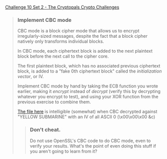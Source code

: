 [Challenge 10 Set 2 - The Cryptopals Crypto Challenges](https://cryptopals.com/sets/2/challenges/10)

> ### Implement CBC mode
>
> CBC mode is a block cipher mode that allows us to encrypt irregularly-sized messages, despite the fact that a block cipher natively only transforms individual blocks.
>
> In CBC mode, each ciphertext block is added to the next plaintext block before the next call to the cipher core.
>
> The first plaintext block, which has no associated previous ciphertext block, is added to a "fake 0th ciphertext block" called the _initialization vector_, or IV.
>
> Implement CBC mode by hand by taking the ECB function you wrote earlier, making it _encrypt_ instead of _decrypt_ (verify this by decrypting whatever you encrypt to test), and using your XOR function from the previous exercise to combine them.
>
> [The file here](https://cryptopals.com/static/challenge-data/10.txt) is intelligible (somewhat) when CBC decrypted against "YELLOW SUBMARINE" with an IV of all ASCII 0 (\\x00\\x00\\x00 &c)
>
> > ### Don't cheat.
> > Do not use OpenSSL's CBC code to do CBC mode, even to verify your results. What's the point of even doing this stuff if you aren't going to learn from it?